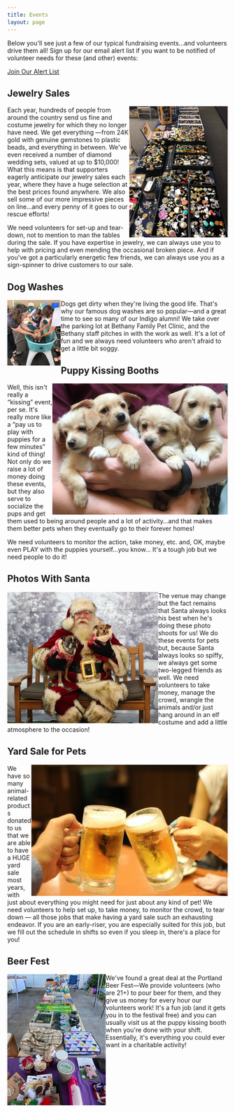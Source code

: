 ```yaml
---
title: Events
layout: page
---
```


Below you'll see just a few of our typical fundraising events...and volunteers drive them all! Sign up for our email alert list if you want to be notified of volunteer needs for these (and other) events:

[Join Our Alert List](mailto:info@IndigoRescue.org)

## Jewelry Sales

<img align="right" height="300" src="/assets/images/events1.jpg">

Each year, hundreds of people from around the country send us fine and costume jewelry for which they no longer have need. We get everything —from 24K gold with genuine gemstones to plastic beads, and everything in between. We've even received a number of diamond wedding sets, valued at up to $10,000!  What this means is that supporters eagerly anticipate our jewelry sales each year, where they have a huge selection at the best prices found anywhere. We also sell some of our more impressive pieces on line…and every penny of it goes to our rescue efforts!

We need volunteers for set-up and tear-down, not to mention to man the tables during the sale. If you have expertise in jewelry, we can always use you to help with pricing and even mending the occasional broken piece. And if you've got a particularly energetic few friends, we can always use you as a sign-spinner to drive customers to our sale.

## Dog Washes

<img align="left" height="150" src="/assets/images/events2.jpg">

Dogs get dirty when they're living the good life. That's why our famous dog washes are so popular—and a great time to see so many of our Indigo alumni!  We take over the parking lot at Bethany Family Pet Clinic, and the Bethany staff pitches in with the work as well. It's a lot of fun and we always need volunteers who aren't afraid to get a little bit soggy. 
  
## Puppy Kissing Booths

<img align="right" height="300" src="/assets/images/events3.jpg">

Well, this isn't really a “kissing” event, per se. It's really more like a “pay us to play with puppies for a few minutes” kind of thing!  Not only do we raise a lot of money doing these events, but they also serve to socialize the pups and get them used to being around people and a lot of activity…and that makes them better pets when they eventually go to their forever homes! 

We need volunteers to monitor the action, take money, etc. and, OK, maybe even PLAY with the puppies yourself…you know... It's a tough job but we need people to do it!

## Photos With Santa

<img align="left" height="300" src="/assets/images/events4.jpg">

The venue may change but the fact remains that Santa always looks his best when he's doing these photo shoots for us!  We do these events for pets but, because Santa always looks so spiffy, we always get some two-legged friends as well. We need volunteers to take money, manage the crowd, wrangle the animals and/or just hang around in an elf costume and add a little atmosphere to the occasion!

## Yard Sale for Pets

<img align="right" height="300" src="/assets/images/events5.jpg">

We have so many animal-related products donated to us that we are able to have a HUGE yard sale most years, with just about everything you might need for just about any kind of pet!  We need volunteers to help set up, to take money, to monitor the crowd, to tear down — all those jobs that make having a yard sale such an exhausting endeavor.
If you are an early-riser, you are especially suited for this job, but we fill out the schedule in shifts so even if you sleep in, there's a place for you!

## Beer Fest

<img align="left" height="300" src="/assets/images/events6.jpg">

We've found a great deal at the Portland Beer Fest—We provide volunteers (who are 21+) to pour beer for them, and they give us money for every hour our volunteers work!  It's a fun job (and it gets you in to the festival free) and you can usually visit us at the puppy kissing booth when you're done with your shift. Essentially, it's everything you could ever want in a charitable activity!
